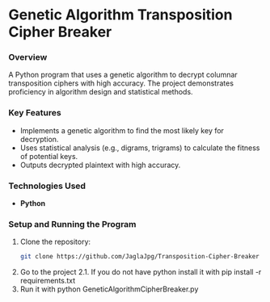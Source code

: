 # Genetic Algorithm Transposition Cipher Breaker

### **Overview**
A Python program that uses a genetic algorithm to decrypt columnar transposition ciphers with high accuracy. The project demonstrates proficiency in algorithm design and statistical methods.

### **Key Features**
- Implements a genetic algorithm to find the most likely key for decryption.
- Uses statistical analysis (e.g., digrams, trigrams) to calculate the fitness of potential keys.
- Outputs decrypted plaintext with high accuracy.

### **Technologies Used**
- **Python**

### **Setup and Running the Program**
1. Clone the repository:
   ```bash
   git clone https://github.com/JaglaJpg/Transposition-Cipher-Breaker
2. Go to the project
2.1. If you do not have python install it with
  pip install -r requirements.txt
3. Run it with 
  python GeneticAlgorithmCipherBreaker.py

